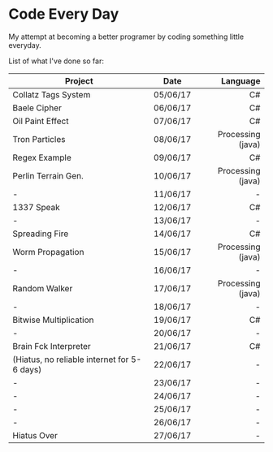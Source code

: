 # Code Every Day
My attempt at becoming a better programer by coding something little everyday. 

List of what I've done so far:

| Project       | Date          |  Language  |
| ------------- |:-------------:| ------:|
| Collatz Tags System | 05/06/17| C# |
| Baele Cipher | 06/06/17       | C# |
| Oil Paint Effect | 07/06/17   |C# |
| Tron Particles | 08/06/17   |Processing (java) |
| Regex Example | 09/06/17   |C# |
| Perlin Terrain Gen. | 10/06/17   |Processing (java) |
| - | 11/06/17   | - |
| 1337 Speak | 12/06/17   |C# |
| - | 13/06/17   | - |
| Spreading Fire | 14/06/17   |C# |
| Worm Propagation | 15/06/17   |Processing (java)|
| - | 16/06/17   | - |
| Random Walker | 17/06/17   |Processing (java)|
| - | 18/06/17   | - |
| Bitwise Multiplication | 19/06/17   | C# |
| - | 20/06/17   | - |
| Brain Fck Interpreter | 21/06/17   | C# |
| (Hiatus, no reliable internet for 5-6 days) | 22/06/17   | - |
| - | 23/06/17   | - |
| - | 24/06/17   | - |
| - | 25/06/17   | - |
| - | 26/06/17   | - |
| Hiatus Over | 27/06/17   | - |
